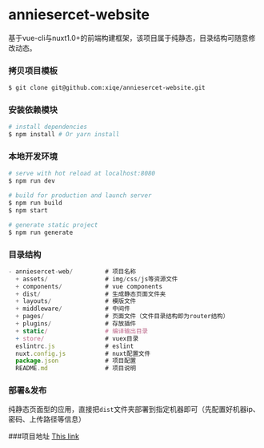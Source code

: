 # anniesercet-website
基于vue-cli与nuxt1.0+的前端构建框架，该项目属于纯静态，目录结构可随意修改动态。


### 拷贝项目模板

``` bash
$ git clone git@github.com:xiqe/anniesercet-website.git
```

### 安装依赖模块

``` bash
# install dependencies
$ npm install # Or yarn install
```

### 本地开发环境

``` bash
# serve with hot reload at localhost:8080
$ npm run dev

# build for production and launch server
$ npm run build
$ npm start

# generate static project
$ npm run generate
```

### 目录结构

``` js
- anniesercet-web/         # 项目名称
  + assets/                # img/css/js等资源文件
  + components/            # vue components
  + dist/                  # 生成静态页面文件夹
  + layouts/               # 模版文件
  + middleware/            # 中间件
  + pages/                 # 页面文件（文件目录结构即为router结构）
  + plugins/               # 存放插件
  + static/                # 编译输出目录
  + store/                 # vuex目录
  eslintrc.js              # eslint
  nuxt.config.js           # nuxt配置文件
  package.json             # 项目配置
  README.md                # 项目说明
```


### 部署&发布

纯静态页面型的应用，直接把`dist`文件夹部署到指定机器即可（先配置好机器ip、密码、上传路径等信息）

###项目地址
[This link](http://anniesecret.com/)

